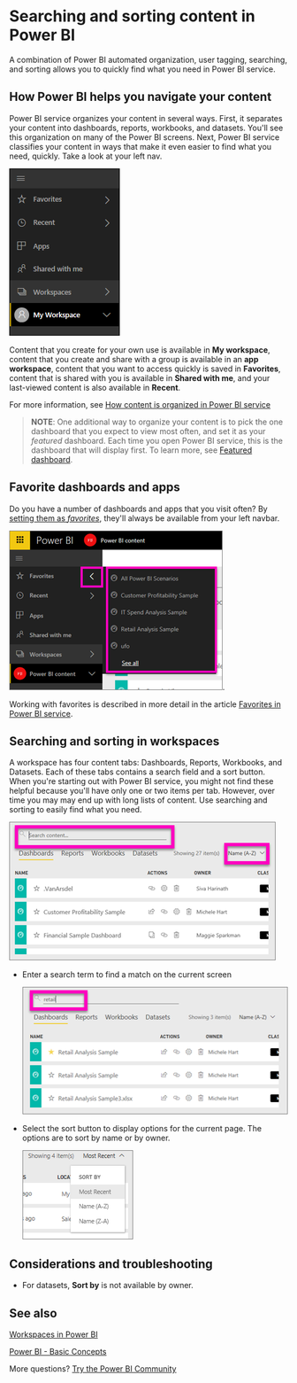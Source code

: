﻿<properties
   pageTitle="Searching and sorting your content in Power BI service"
   description="documentation for sorting, and sorting content in Power BI workspaces"
   services="powerbi"
   documentationCenter=""
   authors="mihart"
   manager="erikre"
   backup=""
   editor=""
   tags=""
   qualityFocus="no"
   qualityDate=""/>

<tags
   ms.service="powerbi"
   ms.devlang="NA"
   ms.topic="article"
   ms.tgt_pltfrm="NA"
   ms.workload="powerbi"
   ms.date="05/02/2017"
   ms.author="mihart"/>

# Searching and sorting content in Power BI
A combination of Power BI automated organization, user tagging, searching, and sorting allows you to quickly find what you need in Power BI service.

## How Power BI helps you navigate your content

Power BI service organizes your content in several ways.  First, it separates your content into dashboards, reports, workbooks, and datasets. You'll see this organization on many of the Power BI screens. Next, Power BI service classifies your content in ways that make it even easier to find what you need, quickly. Take a look at your left nav.

![](media/powerbi-service-navigation-search-filter-sort/power-bi-newnav.png)

Content that you create for your own use is available in **My workspace**, content that you create and share with a group is available in an **app workspace**, content that you want to access quickly is saved in **Favorites**, content that is shared with you is available in **Shared with me**, and your last-viewed content is also available in **Recent**.

For more information, see [How content is organized in Power BI service](powerbi-service-how-content-organized.md)


>**NOTE**: One additional way to organize your content is to pick the one dashboard that you expect to view most often, and set it as your *featured* dashboard. Each time you open Power BI service, this is the dashboard that will display first. To learn more, see [Featured dashboard](powerbi-service-featured-dashboards.md).

## Favorite dashboards and apps

Do you have a number of dashboards and apps that you visit often? By [setting them as *favorites*](powerbi-service-favorite-dashboards.md), they'll always be available from your left navbar.

![](media/powerbi-service-navigation-search-filter-sort/power-bi-favorite-flyout.png).

Working with favorites is described in more detail in the article [Favorites in Power BI service](powerbi-service-favorite-dashboards.md).

## Searching and sorting in workspaces
A workspace has four content tabs: Dashboards, Reports, Workbooks, and Datasets.  Each of these tabs contains a search field and a sort button.  When you're starting out with Power BI service, you might not find these helpful because you'll have only one or two items per tab.  However, over time you may may end up with long lists of content.  Use searching and sorting to easily find what you need.

![](media/powerbi-service-navigation-search-filter-sort/power-bi-search-sort2.png)

-  Enter a search term to find a match on the current screen

    ![](media/powerbi-service-navigation-search-filter-sort/power-bi-search2.png)

-  Select the sort button to display options for the current page. The options are to sort by name or by owner.

    ![](media/powerbi-service-navigation-search-filter-sort/power-bi-sort-alpha.png)

##    Considerations and troubleshooting

-    For datasets, **Sort by** is not available by owner.

##  See also
[Workspaces in Power BI](powerbi-service-workspaces.md)

[Power BI - Basic Concepts](powerbi-service-basic-concepts.md)

More questions? [Try the Power BI Community](http://community.powerbi.com/)
